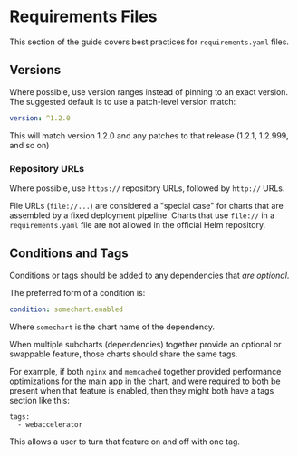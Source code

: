 # Requirements Files

This section of the guide covers best practices for `requirements.yaml` files.

## Versions

Where possible, use version ranges instead of pinning to an exact version. The suggested default is to use a patch-level version match:

```yaml
version: ^1.2.0
```

This will match version 1.2.0 and any patches to that release (1.2.1, 1.2.999, and so on)

### Repository URLs

Where possible, use `https://` repository URLs, followed by `http://` URLs.

File URLs (`file://...`) are considered a "special case" for charts that are assembled by a fixed deployment pipeline. Charts that use `file://` in a `requirements.yaml` file are not allowed in the official Helm repository.

## Conditions and Tags

Conditions or tags should be added to any dependencies that _are optional_.

The preferred form of a condition is:

```yaml
condition: somechart.enabled
```

Where `somechart` is the chart name of the dependency.

When multiple subcharts (dependencies) together provide an optional or swappable feature, those charts should share the same tags.

For example, if both `nginx` and `memcached` together provided performance optimizations for the main app in the chart, and were required to both be present when that feature is enabled, then they might both have a
tags section like this:

```
tags:
  - webaccelerator
```

This allows a user to turn that feature on and off with one tag.